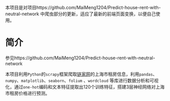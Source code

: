 本项目是对项目https://github.com/MaiMeng1204/Predict-house-rent-with-neutral-network 中爬虫部分的更新，适应了最新的前端页面变换，以便自己使用。

# 简介

参见https://github.com/MaiMeng1204/Predict-house-rent-with-neutral-network

本项目利用`Python`的`scrapy`框架爬取[链家网](https://sh.lianjia.com/zufang/)的上海市租房信息，利用`pandas`、`numpy`、`matplotlib`、`seaborn`、`folium` 、`wordcloud` 等库进行数据分析和可视化，通过`one-hot`编码和文本特征提取出120个训练特征，搭建3层神经网络对上海市租房价格进行预测。
